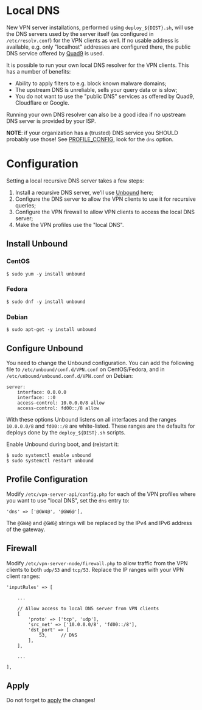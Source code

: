 # Local DNS

New VPN server installations, performed using `deploy_${DIST}.sh`, will use the 
DNS servers used by the server itself (as configured in `/etc/resolv.conf`) for
the VPN clients as well. If no usable address is available, e.g. only 
"localhost" addresses are configured there, the public DNS service offered by 
[Quad9](https://quad9.net/) is used. 

It is possible to run your own local DNS resolver for the VPN clients. This has 
a number of benefits:

- Ability to apply filters to e.g. block known malware domains;
- The upstream DNS is unreliable, sells your query data or is slow;
- You do not want to use the "public DNS" services as offered by Quad9, 
  Cloudflare or Google.

Running your own DNS resolver can also be a good idea if no upstream DNS server 
is provided by your ISP.

**NOTE**: if your organization has a (trusted) DNS service you SHOULD probably
use those! See [PROFILE_CONFIG](PROFILE_CONFIG.md), look for the `dns` option.

# Configuration

Setting a local recursive DNS server takes a few steps:

1. Install a recursive DNS server, we'll use 
   [Unbound](https://nlnetlabs.nl/projects/unbound/about/) here;
2. Configure the DNS server to allow the VPN clients to use it for recursive
   queries;
3. Configure the VPN firewall to allow VPN clients to access the local DNS 
   server;
4. Make the VPN profiles use the "local DNS".

## Install Unbound

### CentOS 

    $ sudo yum -y install unbound

### Fedora

    $ sudo dnf -y install unbound

### Debian 

    $ sudo apt-get -y install unbound

## Configure Unbound

You need to change the Unbound configuration. You can add the following file
to `/etc/unbound/conf.d/VPN.conf` on CentOS/Fedora, and in 
`/etc/unbound/unbound.conf.d/VPN.conf` on Debian:

    server:
        interface: 0.0.0.0
        interface: ::0
        access-control: 10.0.0.0/8 allow
        access-control: fd00::/8 allow
 
With these options Unbound listens on all interfaces and the ranges 
`10.0.0.0/8` and `fd00::/8` are white-listed. These ranges are the defaults for 
deploys done by the `deploy_${DIST}.sh` scripts.

Enable Unbound during boot, and (re)start it:

    $ sudo systemctl enable unbound
    $ sudo systemctl restart unbound

## Profile Configuration

Modify `/etc/vpn-server-api/config.php` for each of the VPN profiles 
where you want to use "local DNS", set the `dns` entry to:

    'dns' => ['@GW4@', '@GW6@'],

The `@GW4@` and `@GW6@` strings will be replaced by the IPv4 and IPv6 address 
of the gateway.

## Firewall

Modify `/etc/vpn-server-node/firewall.php` to allow traffic from the VPN
clients to both `udp/53` and `tcp/53`. Replace the IP ranges with your VPN 
client ranges:

    'inputRules' => [

        ...

        // Allow access to local DNS server from VPN clients
        [
            'proto' => ['tcp', 'udp'],
            'src_net' => ['10.0.0.0/8', 'fd00::/8'],
            'dst_port' => [
                53,     // DNS
            ],
        ],

        ...

    ],

## Apply

Do not forget to [apply](PROFILE_CONFIG.md#apply-changes) the changes!
